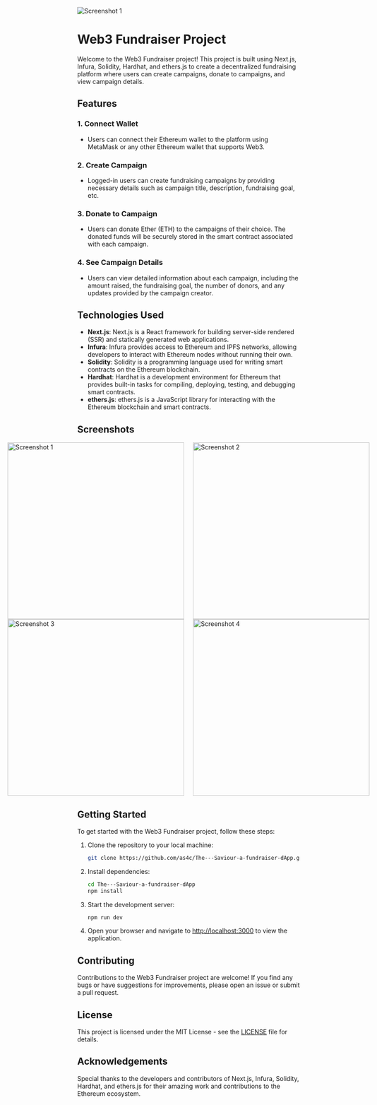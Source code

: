 ![Screenshot 1](https://github.com/as4c/The---Saviour-a-fundraiser-dApp/assets/84590258/8c62aa8c-ff23-4066-8e59-77f65f4dc0d8)
# Web3 Fundraiser Project

Welcome to the Web3 Fundraiser project! This project is built using Next.js, Infura, Solidity, Hardhat, and ethers.js to create a decentralized fundraising platform where users can create campaigns, donate to campaigns, and view campaign details.

## Features

### 1. Connect Wallet
- Users can connect their Ethereum wallet to the platform using MetaMask or any other Ethereum wallet that supports Web3.

### 2. Create Campaign
- Logged-in users can create fundraising campaigns by providing necessary details such as campaign title, description, fundraising goal, etc.

### 3. Donate to Campaign
- Users can donate Ether (ETH) to the campaigns of their choice. The donated funds will be securely stored in the smart contract associated with each campaign.

### 4. See Campaign Details
- Users can view detailed information about each campaign, including the amount raised, the fundraising goal, the number of donors, and any updates provided by the campaign creator.

## Technologies Used

- **Next.js**: Next.js is a React framework for building server-side rendered (SSR) and statically generated web applications.
- **Infura**: Infura provides access to Ethereum and IPFS networks, allowing developers to interact with Ethereum nodes without running their own.
- **Solidity**: Solidity is a programming language used for writing smart contracts on the Ethereum blockchain.
- **Hardhat**: Hardhat is a development environment for Ethereum that provides built-in tasks for compiling, deploying, testing, and debugging smart contracts.
- **ethers.js**: ethers.js is a JavaScript library for interacting with the Ethereum blockchain and smart contracts.
## Screenshots

<div style="display: flex; justify-content: center; align-items: center;">
    <div>
        <img src="https://github.com/as4c/The---Saviour-a-fundraiser-dApp/assets/84590258/8c62aa8c-ff23-4066-8e59-77f65f4dc0d8" alt="Screenshot 1" width="400">
    </div>
    <div style="margin-left: 20px;">
        <img src="https://github.com/as4c/The---Saviour-a-fundraiser-dApp/assets/84590258/992130a9-3d1d-4255-9c64-4bb7d86b41e6" alt="Screenshot 2" width="400">
    </div>
</div>

<div style="display: flex; justify-content: center; align-items: center;">
    <div>
        <img src="https://github.com/as4c/The---Saviour-a-fundraiser-dApp/assets/84590258/6a3544aa-a50c-46df-b751-10e2dec82ab0" alt="Screenshot 3" width="400">
    </div>
    <div style="margin-left: 20px;">
        <img src="https://github.com/as4c/The---Saviour-a-fundraiser-dApp/assets/84590258/326a76ed-89f2-4986-a880-fbcb26394fba" alt="Screenshot 4" width="400">
    </div>
</div>

## Getting Started

To get started with the Web3 Fundraiser project, follow these steps:

1. Clone the repository to your local machine:

   ```bash
   git clone https://github.com/as4c/The---Saviour-a-fundraiser-dApp.git
   ```

2. Install dependencies:

   ```bash
   cd The---Saviour-a-fundraiser-dApp
   npm install
   ```

3. Start the development server:

   ```bash
   npm run dev
   ```

4. Open your browser and navigate to [http://localhost:3000](http://localhost:3000) to view the application.

## Contributing

Contributions to the Web3 Fundraiser project are welcome! If you find any bugs or have suggestions for improvements, please open an issue or submit a pull request.

## License

This project is licensed under the MIT License - see the [LICENSE](LICENSE) file for details.

## Acknowledgements

Special thanks to the developers and contributors of Next.js, Infura, Solidity, Hardhat, and ethers.js for their amazing work and contributions to the Ethereum ecosystem.